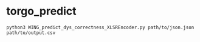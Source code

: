 # torgo_predict


`python3 WING_predict_dys_correctness_XLSREncoder.py path/to/json.json path/to/output.csv`
